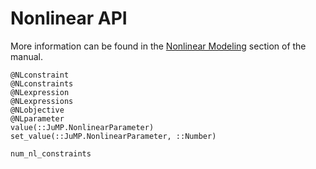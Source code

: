 # Nonlinear API

More information can be found in the [Nonlinear Modeling](@ref) section of the
manual.

```@docs
@NLconstraint
@NLconstraints
@NLexpression
@NLexpressions
@NLobjective
@NLparameter
value(::JuMP.NonlinearParameter)
set_value(::JuMP.NonlinearParameter, ::Number)

num_nl_constraints
```

